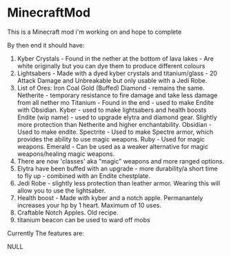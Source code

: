 # MinecraftMod
This is a Minecraft mod i'm working on and hope to complete

By then end it should have: 
1. Kyber Crystals - Found in the nether at the bottom of lava lakes - Are white originally but you can dye them to produce different colours
2. Lightsabers - Made with a dyed kyber crystals and titanium/glass - 20 Attack Damage and Unbreakable but only usable with a Jedi Robe. 
3. List of Ores:
  Iron
  Coal
  Gold (Buffed)
  Diamond - remains the same.
  Netherite - temporary resistance to fire damage and take less damage from all nether mo
  Titanium - Found in the end - used to make Endite with Obsidian. 
  Kyber - used to make lightsabers and health boosts
  Endite (wip name) - used to upgrade elytra and diamond gear. Slightly more protection than Netherite and higher enchantability.
  Obsidian - Used to make endite.
  Spectrite - Used to make Spectre armor, which provides the ability to use magic weapons. 
  Ruby - Used for magic weapons.
  Emerald - Can be used as a weaker alternative for magic weapons/healing magic weapons.
4. There are now 'classes' aka "magic" weapons and more ranged options.
5. Elytra have been buffed with an upgrade - more durability/a short time to fly up - combined with an Endite chestplate.
6. Jedi Robe - slightly less protection than leather armor. Wearing this will allow you to use the lightsaber.		
7. Health boost - Made with kyber and a notch apple. Permanantely increases your hp by 1 heart. Maximum of 10 uses.
8. Craftable Notch Apples. Old recipe.
9. titanium beacon can be used to ward off mobs


Currently The features are:

  NULL
